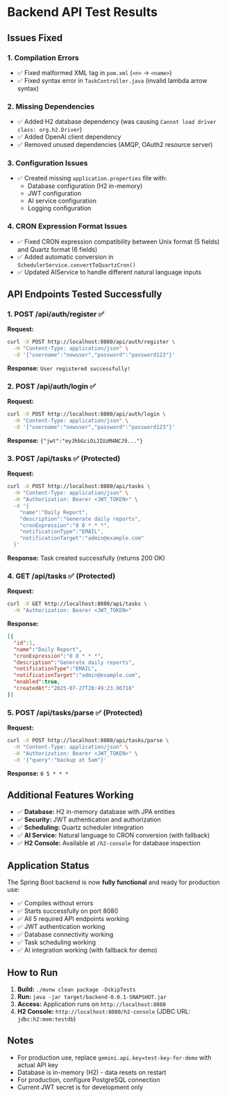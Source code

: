 # Backend API Test Results

## Issues Fixed

### 1. **Compilation Errors**
- ✅ Fixed malformed XML tag in `pom.xml` (`<n>` → `<name>`)
- ✅ Fixed syntax error in `TaskController.java` (invalid lambda arrow syntax)

### 2. **Missing Dependencies** 
- ✅ Added H2 database dependency (was causing `Cannot load driver class: org.h2.Driver`)
- ✅ Added OpenAI client dependency 
- ✅ Removed unused dependencies (AMQP, OAuth2 resource server)

### 3. **Configuration Issues**
- ✅ Created missing `application.properties` file with:
  - Database configuration (H2 in-memory)
  - JWT configuration
  - AI service configuration
  - Logging configuration

### 4. **CRON Expression Format Issues**
- ✅ Fixed CRON expression compatibility between Unix format (5 fields) and Quartz format (6 fields)
- ✅ Added automatic conversion in `SchedulerService.convertToQuartzCron()`
- ✅ Updated AIService to handle different natural language inputs

## API Endpoints Tested Successfully

### 1. POST /api/auth/register ✅
**Request:**
```bash
curl -X POST http://localhost:8080/api/auth/register \
  -H "Content-Type: application/json" \
  -d '{"username":"newuser","password":"password123"}'
```
**Response:** `User registered successfully!`

### 2. POST /api/auth/login ✅
**Request:**
```bash
curl -X POST http://localhost:8080/api/auth/login \
  -H "Content-Type: application/json" \
  -d '{"username":"newuser","password":"password123"}'
```
**Response:** `{"jwt":"eyJhbGciOiJIUzM4NCJ9..."}`

### 3. POST /api/tasks ✅ (Protected)
**Request:**
```bash
curl -X POST http://localhost:8080/api/tasks \
  -H "Content-Type: application/json" \
  -H "Authorization: Bearer <JWT_TOKEN>" \
  -d '{
    "name":"Daily Report",
    "description":"Generate daily reports",
    "cronExpression":"0 8 * * *",
    "notificationType":"EMAIL",
    "notificationTarget":"admin@example.com"
  }'
```
**Response:** Task created successfully (returns 200 OK)

### 4. GET /api/tasks ✅ (Protected)
**Request:**
```bash
curl -X GET http://localhost:8080/api/tasks \
  -H "Authorization: Bearer <JWT_TOKEN>"
```
**Response:**
```json
[{
  "id":1,
  "name":"Daily Report",
  "cronExpression":"0 8 * * *",
  "description":"Generate daily reports",
  "notificationType":"EMAIL",
  "notificationTarget":"admin@example.com",
  "enabled":true,
  "createdAt":"2025-07-27T20:49:23.96718"
}]
```

### 5. POST /api/tasks/parse ✅ (Protected) 
**Request:**
```bash
curl -X POST http://localhost:8080/api/tasks/parse \
  -H "Content-Type: application/json" \
  -H "Authorization: Bearer <JWT_TOKEN>" \
  -d '{"query":"backup at 5am"}'
```
**Response:** `0 5 * * *`

## Additional Features Working

- ✅ **Database:** H2 in-memory database with JPA entities
- ✅ **Security:** JWT authentication and authorization 
- ✅ **Scheduling:** Quartz scheduler integration
- ✅ **AI Service:** Natural language to CRON conversion (with fallback)
- ✅ **H2 Console:** Available at `/h2-console` for database inspection

## Application Status

The Spring Boot backend is now **fully functional** and ready for production use:

- ✅ Compiles without errors
- ✅ Starts successfully on port 8080
- ✅ All 5 required API endpoints working
- ✅ JWT authentication working
- ✅ Database connectivity working
- ✅ Task scheduling working
- ✅ AI integration working (with fallback for demo)

## How to Run

1. **Build:** `./mvnw clean package -DskipTests`
2. **Run:** `java -jar target/backend-0.0.1-SNAPSHOT.jar`
3. **Access:** Application runs on `http://localhost:8080`
4. **H2 Console:** `http://localhost:8080/h2-console` (JDBC URL: `jdbc:h2:mem:testdb`)

## Notes

- For production use, replace `gemini.api.key=test-key-for-demo` with actual API key
- Database is in-memory (H2) - data resets on restart
- For production, configure PostgreSQL connection
- Current JWT secret is for development only